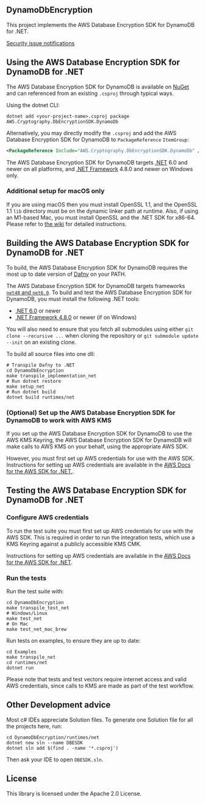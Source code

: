 ## DynamoDbEncryption

This project implements the AWS Database Encryption SDK for DynamoDB for .NET.

[Security issue notifications](./CONTRIBUTING.md#security-issue-notifications)

## Using the AWS Database Encryption SDK for DynamoDB for .NET

The AWS Database Encryption SDK for DynamoDB is available on [NuGet](https://www.nuget.org/) and can referenced from an existing `.csproj` through typical ways.

Using the dotnet CLI:
```shell
dotnet add <your-project-name>.csproj package AWS.Cryptography.DbEncryptionSDK.DynamoDb
```

Alternatively, you may directly modify the `.csproj` and add the AWS Database Encryption SDK for DynamoDB to `PackageReference` `ItemGroup`:
```xml
<PackageReference Include="AWS.Cryptography.DbEncryptionSDK.DynamoDb" />
```

The AWS Database Encryption SDK for DynamoDB targets [.NET](https://learn.microsoft.com/en-us/dotnet/fundamentals/implementations#net-5-and-later-versions) 6.0
and newer on all platforms,
and [.NET Framework](https://docs.microsoft.com/en-us/dotnet/framework/) 4.8.0 and newer on Windows only.

### Additional setup for macOS only

If you are using macOS then you must install OpenSSL 1.1,
and the OpenSSL 1.1 `lib` directory must be on the dynamic linker path at runtime.
Also, if using an M1-based Mac, you must install OpenSSL and the .NET SDK for x86-64.
Please refer to [the wiki](https://github.com/aws/aws-encryption-sdk-dafny/wiki/Using-the-AWS-Encryption-SDK-for-.NET-on-macOS) for detailed instructions.

## Building the AWS Database Encryption SDK for DynamoDB for .NET

To build, the AWS Database Encryption SDK for DynamoDB requires the most up to date version of [Dafny](https://github.com/dafny-lang/dafny) on your PATH.

The AWS Database Encryption SDK for DynamoDB targets frameworks [`net48` and `net6.0`](https://docs.microsoft.com/en-us/dotnet/standard/frameworks#supported-target-frameworks).
To build and test the AWS Database Encryption SDK for DynamoDB, you must install the following .NET tools:

* [.NET 6.0](https://dotnet.microsoft.com/en-us/download/dotnet/6.0) or newer
* [.NET Framework 4.8.0](https://docs.microsoft.com/en-us/dotnet/framework/install/) or newer (if on Windows)

You will also need to ensure that you fetch all submodules using either `git clone --recursive ...` when cloning the repository or `git submodule update --init` on an existing clone.

To build all source files into one dll:

```
# Transpile Dafny to .NET
cd DynamoDbEncryption
make transpile_implementation_net
# Run dotnet restore
make setup_net
# Run dotnet build
dotnet build runtimes/net
```

### (Optional) Set up the AWS Database Encryption SDK for DynamoDB to work with AWS KMS

If you set up the AWS Database Encryption SDK for DynamoDB to use the AWS KMS Keyring,
the AWS Database Encryption SDK for DynamoDB will make calls to AWS KMS on your behalf,
using the appropriate AWS SDK.

However, you must first set up AWS credentials for use with the AWS SDK. 
Instructions for setting up AWS credentials are available in the [AWS Docs for the AWS SDK for .NET.](https://docs.aws.amazon.com/sdk-for-net/v3/developer-guide/net-dg-config-creds.html).

## Testing the AWS Database Encryption SDK for DynamoDB for .NET

### Configure AWS credentials

To run the test suite you must first set up AWS credentials for use with the AWS SDK.
This is required in order to run the integration tests, which use a KMS Keyring against a publicly accessible KMS CMK.

Instructions for setting up AWS credentials are available in the [AWS Docs for the AWS SDK for .NET](https://docs.aws.amazon.com/sdk-for-net/v3/developer-guide/net-dg-config-creds.html).

### Run the tests

Run the test suite with:

```
cd DynamoDbEncryption
make transpile_test_net
# Windows/Linux
make test_net 
# On Mac
make test_net_mac_brew
```

Run tests on examples, to ensure they are up to date:

```
cd Examples
make transpile_net
cd runtimes/net
dotnet run
```

Please note that tests and test vectors require internet access and valid AWS credentials, since calls to KMS are made as part of the test workflow.

## Other Development advice

Most c# IDEs appreciate Solution files.
To generate one Solution file for all the projects here,
run:
```
cd DynamoDbEncryption/runtimes/net
dotnet new sln --name DBESDK
dotnet sln add $(find . -name '*.csproj')
```
Then ask your IDE to open `DBESDK.sln`.

## License

This library is licensed under the Apache 2.0 License.
